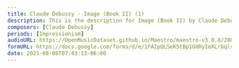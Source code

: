```yaml
---
title: Claude Debussy - Image (Book II) (1)
description: This is the description for Image (Book II) by Claude Debussy
composers: [Claude Debussy]
periods: [Impressionism]
audioURL: https://OpenMusicDataset.github.io/Maestro/maestro-v3.0.0/2004/MIDI-Unprocessed_XP_08_R1_2004_03_ORIG_MID--AUDIO_08_R1_2004_03_Track03_wav.midi
formURL: https://docs.google.com/forms/d/e/1FAIpQLSeK5tBp1G0RyIoXLrbqlrcgk_dLhFiR9gKEtyArKyAj936cjQ/viewform
date: 2021-08-08T07:43:13-06:00
---
```

